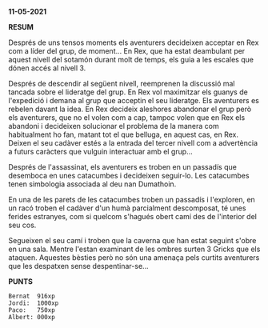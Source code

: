 **11-05-2021**

**RESUM**

Després de uns tensos moments els aventurers decideixen acceptar en Rex com a
líder del grup, de moment... En Rex, que ha estat deambulant per aquest nivell
del sotamón durant molt de temps, els guia a les escales que dónen accés al
nivell 3. 

Després de descendir al següent nivell, reemprenen la discussió mal tancada
sobre el lideratge del grup. En Rex vol maximitzar els guanys de l'expedició i
demana al grup que acceptin el seu lideratge. Els aventurers es rebelen davant
la idea. En Rex decideix aleshores abandonar el grup però els aventurers, que
no el volen com a cap, tampoc volen que en Rex els abandoni i decideixen
solucionar el problema de la manera com habitualment ho fan, matant tot el que
belluga, en aquest cas, en Rex. Deixen el seu cadàver estés a la entrada del
tercer nivell com a advertència a futurs caràcters que vulguin interactuar amb
el grup...

Després de l'assassinat, els aventurers es troben en un passadís que desemboca
en unes catacumbes i decideixen seguir-lo. Les catacumbes tenen simbologia
associada al deu nan Dumathoin. 

En una de les parets de les catacumbes troben un passadís i l'exploren, en un
racó troben el cadàver d'un humà parcialment descomposat, té unes ferides
estranyes, com si quelcom s'hagués obert camí des de l'interior del seu cos.

Segueixen el seu camí i troben que la caverna que han estat seguint s'obre en
una sala. Mentre l'estan examinant de les ombres surten 3 Gricks que els
ataquen. Aquestes bèsties però no són una amenaça pels curtits aventurers que
les despatxen sense despentinar-se...

**PUNTS**

```
Bernat  916xp
Jordi:  1000xp
Paco:   750xp  
Albert: 000xp 
```
